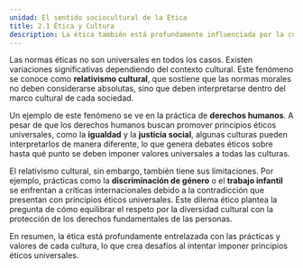 ```yaml
---
unidad: El sentido sociocultural de la Ética
title: 2.1 Ética y Cultura
description: La ética también está profundamente influenciada por la cultura. Las normas que guían nuestras decisiones morales están, en gran medida, moldeadas por el contexto cultural en el que vivimos.
---
```


Las normas éticas no son universales en todos los casos. Existen variaciones significativas dependiendo del contexto cultural. Este fenómeno se conoce como **relativismo cultural**, que sostiene que las normas morales no deben considerarse absolutas, sino que deben interpretarse dentro del marco cultural de cada sociedad. 

Un ejemplo de este fenómeno se ve en la práctica de **derechos humanos**. A pesar de que los derechos humanos buscan promover principios éticos universales, como la **igualdad** y la **justicia social**, algunas culturas pueden interpretarlos de manera diferente, lo que genera debates éticos sobre hasta qué punto se deben imponer valores universales a todas las culturas.

El relativismo cultural, sin embargo, también tiene sus limitaciones. Por ejemplo, prácticas como la **discriminación de género** o el **trabajo infantil** se enfrentan a críticas internacionales debido a la contradicción que presentan con principios éticos universales. Este dilema ético plantea la pregunta de cómo equilibrar el respeto por la diversidad cultural con la protección de los derechos fundamentales de las personas.

En resumen, la ética está profundamente entrelazada con las prácticas y valores de cada cultura, lo que crea desafíos al intentar imponer principios éticos universales.
